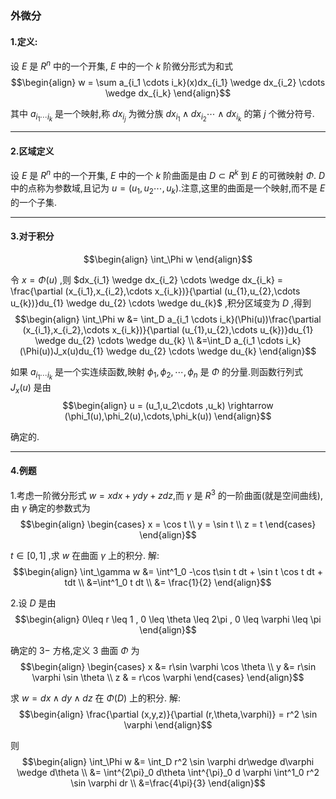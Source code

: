 ### 外微分
#### 1.定义:
设 $E$ 是 $R^n$ 中的一个开集, $E$ 中的一个 $k$ 阶微分形式为和式
$$\begin{align}
    w = \sum a_{i_1 \cdots i_k}(x)dx_{i_1} \wedge dx_{i_2}  \cdots \wedge dx_{i_k}
\end{align}$$

其中 $a_{i_1 \cdots i_k}$ 是一个映射,称 $dx_{i_j}$ 为微分族 $dx_{i_1} \wedge dx_{i_2}  \cdots \wedge dx_{i_k}$ 的第 $j$ 个微分符号.
  
---
#### 2.区域定义
设 $E$ 是 $R^n$ 中的一个开集, $E$ 中的一个 $k$ 阶曲面是由 $D \subset R^k$ 到  $E$ 的可微映射 $\Phi$.
$D$ 中的点称为参数域,且记为 $u = (u_1,u_2\cdots ,u_k)$.注意,这里的曲面是一个映射,而不是 $E$ 的一个子集.

---
#### 3.对于积分

$$\begin{align}
    \int_\Phi w 
\end{align}$$

令 $x = \Phi(u)$ ,则 $dx_{i_1} \wedge dx_{i_2}  \cdots \wedge dx_{i_k} = \frac{\partial (x_{i_1},x_{i_2},\cdots x_{i_k})}{\partial (u_{1},u_{2},\cdots u_{k})}du_{1} \wedge du_{2}  \cdots \wedge du_{k}$ ,积分区域变为 $D$ ,得到
$$\begin{align}
    \int_\Phi w &= \int_D a_{i_1 \cdots i_k}(\Phi(u))\frac{\partial (x_{i_1},x_{i_2},\cdots x_{i_k})}{\partial (u_{1},u_{2},\cdots u_{k})}du_{1} \wedge du_{2}  \cdots \wedge du_{k} \\
    &=\int_D a_{i_1 \cdots i_k}(\Phi(u))J_x(u)du_{1} \wedge du_{2}  \cdots \wedge du_{k}
\end{align}$$

如果 $a_{i_1 \cdots i_k}$ 是一个实连续函数,映射 $\phi_1,\phi_2,\cdots,\phi_n$ 是 $\Phi$ 的分量.则函数行列式 $J_x(u)$ 是由
$$\begin{align}
    u = (u_1,u_2\cdots ,u_k) \rightarrow (\phi_1(u),\phi_2(u),\cdots,\phi_k(u))
\end{align}$$

确定的.


---
#### 4.例题
1.考虑一阶微分形式 $w = xdx + ydy + zdz$,而 $\gamma$ 是 $R^{3}$ 的一阶曲面(就是空间曲线),由 $\gamma$ 确定的参数式为
$$\begin{align}
    \begin{cases}
        x = \cos t \\
        y = \sin t \\
        z = t 
    \end{cases}
\end{align}$$

$t \in [0,1]$ ,求 $w$ 在曲面 $\gamma$ 上的积分.
解:
$$\begin{align}
    \int_\gamma w  &= \int^1_0 -\cos t\sin t dt + \sin t \cos t dt  + tdt \\
    &=\int^1_0 t dt \\
    &= \frac{1}{2}
\end{align}$$

2.设 $D$ 是由
$$\begin{align}
    0\leq r \leq 1 , 0 \leq \theta \leq 2\pi , 0 \leq \varphi \leq \pi
\end{align}$$

确定的 $3-$ 方格,定义 $3$ 曲面 $\Phi$ 为
$$\begin{align}
    \begin{cases}
        x &= r\sin \varphi \cos \theta \\
        y &= r\sin \varphi \sin \theta \\
        z & = r\cos \varphi
    \end{cases}
\end{align}$$

求 $w = dx \wedge dy \wedge dz$ 在 $\Phi(D)$ 上的积分.
解:
$$\begin{align}
    \frac{\partial (x,y,z)}{\partial (r,\theta,\varphi)} = r^2 \sin \varphi
\end{align}$$

则
$$\begin{align}
    \int_\Phi w &= \int_D r^2 \sin \varphi dr\wedge d\varphi \wedge d\theta  \\
    &= \int^{2\pi}_0 d\theta \int^{\pi}_0 d \varphi \int^1_0 r^2 \sin \varphi dr \\
    &=\frac{4\pi}{3}
\end{align}$$